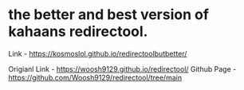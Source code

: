 # the better and best version of kahaans redirectool.
Link - https://kosmoslol.github.io/redirectoolbutbetter/

Origianl Link - https://woosh9129.github.io/redirectool/
Github Page - https://github.com/Woosh9129/redirectool/tree/main
